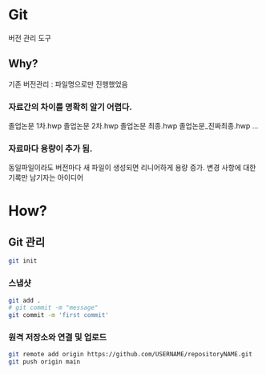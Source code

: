 # Git

버전 관리 도구

## Why?

기존 버전관리 : 파일명으로만 진행했었음

### 자료간의 차이를 명확히 알기 어렵다.

졸업논문 1차.hwp
졸업논문 2차.hwp
졸업논문 최종.hwp
졸업논문_진짜최종.hwp
...

### 자료마다 용량이 추가 됨.

동일파일이라도 버전마다 새 파일이 생성되면 리니어하게 용량 증가.
변경 사항에 대한 기록만 남기자는 아이디어

# How?

## Git 관리

``` zsh
git init 
```

### 스냅샷

```zsh
git add .
# git commit -m "message"
git commit -m 'first commit'
```

### 원격 저장소와 연결 및 업로드

```zsh
git remote add origin https://github.com/USERNAME/repositoryNAME.git
git push origin main
```